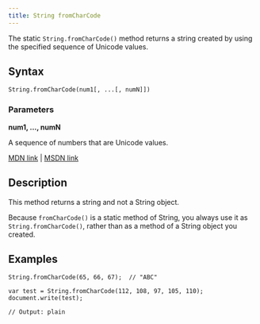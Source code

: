 ```yaml
---
title: String fromCharCode
---
```

The static `String.fromCharCode()` method returns a string created by using the specified sequence of Unicode values.

## Syntax

    String.fromCharCode(num1[, ...[, numN]])

### Parameters

**num1, ..., numN**

A sequence of numbers that are Unicode values.

[MDN link](https://developer.mozilla.org/en-US/docs/Web/JavaScript/Reference/Global_Objects/String/fromCharCode) | [MSDN link](https://msdn.microsoft.com/en-us/LIBRary/wb4w0k66%28v=vs.94%29.aspx)

## Description

This method returns a string and not a String object.

Because `fromCharCode()` is a static method of String, you always use it as `String.fromCharCode()`, rather than as a method of a String object you created.

## Examples

    String.fromCharCode(65, 66, 67);  // "ABC"

    var test = String.fromCharCode(112, 108, 97, 105, 110);
    document.write(test);

    // Output: plain